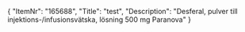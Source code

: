 {
  "ItemNr": "165688",
  "Title": "test",
  "Description": "Desferal, pulver till injektions-/infusionsvätska, lösning 500 mg Paranova"
}